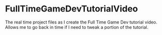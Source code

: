 # FullTimeGameDevTutorialVideo
The real time project files as I create the Full Time Game Dev tutorial video. Allows me to go back in time if I need to tweak a portion of the tutorial.
